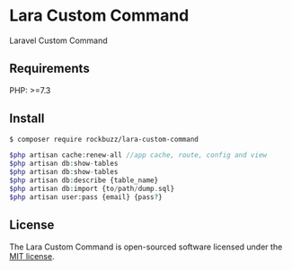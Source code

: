 # Lara Custom Command

Laravel Custom Command

## Requirements

PHP: >=7.3

## Install

```bash
$ composer require rockbuzz/lara-custom-command
```

```php
$php artisan cache:renew-all //app cache, route, config and view
$php artisan db:show-tables
$php artisan db:show-tables
$php artisan db:describe {table_name}
$php artisan db:import {to/path/dump.sql}
$php artisan user:pass {email} {pass?}
```

## License

The Lara Custom Command is open-sourced software licensed under the [MIT license](https://opensource.org/licenses/MIT).